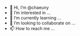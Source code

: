 - 👋 Hi, I’m @chaeuny
- 👀 I’m interested in ...
- 🌱 I’m currently learning ...
- 💞️ I’m looking to collaborate on ...
- 📫 How to reach me ...

<!---
chaeuny/chaeuny is a ✨ special ✨ repository because its `README.md` (this file) appears on your GitHub profile.
You can click the Preview link to take a look at your changes.
--->
